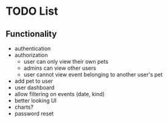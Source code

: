 # TODO List

## Functionality
- authentication
- authorization
    - user can only view their own pets
    - admins can view other users
    - user cannot view event belonging to another user's pet
- add pet to user
- user dashboard
- allow filtering on events (date, kind)
- better looking UI
- charts?
- password reset